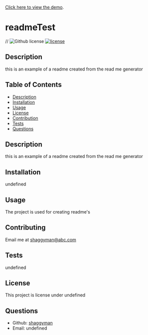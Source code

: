 
[Click here to view the demo](https://drive.google.com/file/d/1q-UOCF3Lwml3xEvZmURWqnFdjqoLb8Ct/view?usp=sharing). 


# readmeTest

// ![Github license](http://img.shields.io/badge/license-undefined-blue.svg)
[![license](https://img.shields.io/badge/license--blue)](https://shields.io)

## Description

this is an example of a readme created from the read me generator

## Table of Contents

- [Description](#Description)
- [Installation](#installation)
- [Usage](#usage)
- [License](#license)
- [Contribution](#contribution)
- [Tests](#tests)
- [Questions](#questions)

## Description

this is an example of a readme created from the read me generator

## Installation

undefined

## Usage

The project is used for creating readme's

## Contributing

Email me at shaggyman@abc.com

## Tests

undefined

## License

This project is license under undefined

## Questions

- Github: [shaggyman](https://github.com/shaggyman)
- Email: undefined
